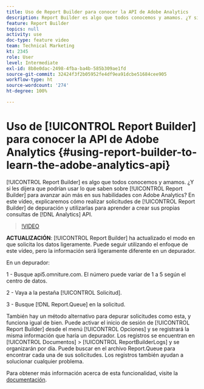 ```yaml
---
title: Uso de Report Builder para conocer la API de Adobe Analytics
description: Report Builder es algo que todos conocemos y amamos. ¿Y si les dijera que podrían usar lo que saben sobre Report Builder para avanzar aún más en sus habilidades con Adobe Analytics? En este vídeo, explicaremos cómo realizar solicitudes de Report Builder de depuración y cómo utilizarlas para aprender a crear sus propias consultas de API de Analytics.
feature: Report Builder
topics: null
activity: use
doc-type: feature video
team: Technical Marketing
kt: 2345
role: User
level: Intermediate
exl-id: 8b8e0dac-2498-4fba-ba4b-585b309ae1fd
source-git-commit: 32424f3f2b05952fe4df9ea91dcbe51684cee905
workflow-type: ht
source-wordcount: '274'
ht-degree: 100%

---
```


# Uso de [!UICONTROL Report Builder] para conocer la API de Adobe Analytics {#using-report-builder-to-learn-the-adobe-analytics-api}

[!UICONTROL Report Builder] es algo que todos conocemos y amamos. ¿Y si les dijera que podrían usar lo que saben sobre [!UICONTROL Report Builder] para avanzar aún más en sus habilidades con Adobe Analytics? En este vídeo, explicaremos cómo realizar solicitudes de [!UICONTROL Report Builder] de depuración y utilizarlas para aprender a crear sus propias consultas de [!DNL Analytics] API.

>[!VIDEO](https://video.tv.adobe.com/v/25442/?quality=12)

**ACTUALIZACIÓN**: [!UICONTROL Report Builder] ha actualizado el modo en que solicita los datos ligeramente. Puede seguir utilizando el enfoque de este vídeo, pero la información será ligeramente diferente en un depurador.

En un depurador:

1 - Busque api5.omniture.com. El número puede variar de 1 a 5 según el centro de datos.

2 - Vaya a la pestaña [!UICONTROL Solicitud].

3 - Busque [!DNL Report.Queue] en la solicitud.

También hay un método alternativo para depurar solicitudes como esta, y funciona igual de bien. Puede activar el inicio de sesión de [!UICONTROL Report Builder] desde el menú [!UICONTROL Opciones] y se registrará la misma información que haría un depurador. Los registros se encuentran en [!UICONTROL Documentos] > [!UICONTROL ReportBuilderLogs] y se organizarán por día. Puede buscar en el archivo Report.Queue para encontrar cada una de sus solicitudes. Los registros también ayudan a solucionar cualquier problema.

Para obtener más información acerca de esta funcionalidad, visite la [documentación](https://www.adobe.io/).

